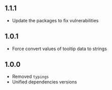 ## 1.1.1
* Update the packages to fix vulnerabilities

## 1.0.1
* Force convert values of tooltip data to strings

## 1.0.0
* Removed `typings`
* Unified dependencies versions
